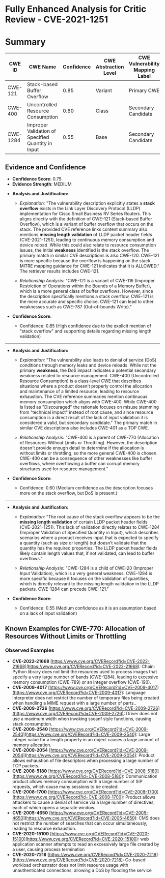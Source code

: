 # Fully Enhanced Analysis for Critic Review - CVE-2021-1251

# Summary
| CWE ID | CWE Name | Confidence | CWE Abstraction Level | CWE Vulnerability Mapping Label | CWE-Vulnerability Mapping Notes |
|---|---|---|---|---|---|
| CWE-121 | Stack-based Buffer Overflow | 0.85 | Variant |  Primary CWE | Allowed |
| CWE-400 | Uncontrolled Resource Consumption | 0.60 | Class | Secondary Candidate | Discouraged |
| CWE-1284 | Improper Validation of Specified Quantity in Input | 0.55 | Base | Secondary Candidate | Allowed |

## Evidence and Confidence

*   **Confidence Score:** 0.75
*   **Evidence Strength:** MEDIUM

- **Analysis and Justification:**  
  - *Explanation:* "The vulnerability description explicitly states a **stack overflow** exists in the Link Layer Discovery Protocol (LLDP) implementation for Cisco Small Business RV Series Routers. This aligns directly with the definition of CWE-121 (Stack-based Buffer Overflow), which is a variant of buffer overflow that occurs on the stack. The provided CVE reference links content summary also mentions **missing length validation** of LLDP packet header fields (CVE-2021-1251), leading to continuous memory consumption and device reload. While this could also relate to resource consumption issues, the initial **weakness** identified is the stack overflow. The primary match in similar CVE descriptions is also CWE-120. CWE-121 is more specific because the overflow is happening on the stack. MITRE mapping guidance for CWE-121 indicates that it is ALLOWED." The retriever results includes CWE-121.
  
  - *Relationship Analysis:* "CWE-121 is a variant of CWE-119 (Improper Restriction of Operations within the Bounds of a Memory Buffer), which is a more general class of buffer overflows. However, since the description specifically mentions a stack overflow, CWE-121 is the more accurate and specific choice. CWE-121 can lead to other weaknesses such as CWE-787 (Out-of-bounds Write)."

- **Confidence Score:**  
  - Confidence: 0.85 (High confidence due to the explicit mention of "stack overflow" and supporting details regarding missing length validation)

---
- **Analysis and Justification:**  
  - *Explanation:* "The vulnerability also leads to denial of service (DoS) conditions through memory leaks and device reloads. While not the primary **weakness**, the DoS impact indicates a potential secondary weakness related to resource management. CWE-400 (Uncontrolled Resource Consumption) is a class-level CWE that describes situations where a product doesn't properly control the allocation and maintenance of a limited resource, leading to resource exhaustion. The CVE reference summaries mention continuous memory consumption which aligns with CWE-400. While CWE-400 is listed as "Discouraged" the rationale focuses on misuse stemming from "technical impact" instead of root cause, and since resource consumption is a direct result of the lack of input validation it is considered a valid, but secondary candidate." The primary match in similar CVE descriptions also includes CWE-401 as a TOP CWE.

  - *Relationship Analysis:* "CWE-400 is a parent of CWE-770 (Allocation of Resources Without Limits or Throttling). However, the description doesn't provide enough detail to determine if the allocation is without limits or throttling, so the more general CWE-400 is chosen. CWE-400 can be a consequence of other weaknesses like buffer overflows, where overflowing a buffer can corrupt memory structures used for resource management."

- **Confidence Score:**  
  - Confidence: 0.60 (Medium confidence as the description focuses more on the stack overflow, but DoS is present.)
---

- **Analysis and Justification:**  
  - *Explanation:* "The root cause of the stack overflow appears to be the **missing length validation** of certain LLDP packet header fields (CVE-2021-1251). This lack of validation directly relates to CWE-1284 (Improper Validation of Specified Quantity in Input), which describes scenarios where a product receives input that is expected to specify a quantity (such as size or length) but doesn't validate that the quantity has the required properties. The LLDP packet header fields likely contain length values that, if not validated, can lead to buffer overflows."

  - *Relationship Analysis:* "CWE-1284 is a child of CWE-20 (Improper Input Validation), which is a very general weakness. CWE-1284 is more specific because it focuses on the validation of quantities, which is directly relevant to the missing length validation in the LLDP packets. CWE-1284 can precede CWE-121."

- **Confidence Score:**  
  - Confidence: 0.55 (Medium confidence as it is an assumption based on a lack of input validation)



## Known Examples for CWE-770: Allocation of Resources Without Limits or Throttling
### Observed Examples
- **CVE-2022-21668** [https://www.cve.org/CVERecord?id=CVE-2022-21668](https://www.cve.org/CVERecord?id=CVE-2022-21668): Chain: Python library does not limit the resources used to process images that specify a very large number of bands (CWE-1284), leading to excessive memory consumption (CWE-789) or an integer overflow (CWE-190).
- **CVE-2009-4017** [https://www.cve.org/CVERecord?id=CVE-2009-4017](https://www.cve.org/CVERecord?id=CVE-2009-4017): Language interpreter does not restrict the number of temporary files being created when handling a MIME request with a large number of parts..
- **CVE-2009-2726** [https://www.cve.org/CVERecord?id=CVE-2009-2726](https://www.cve.org/CVERecord?id=CVE-2009-2726): Driver does not use a maximum width when invoking sscanf style functions, causing stack consumption.
- **CVE-2009-2540** [https://www.cve.org/CVERecord?id=CVE-2009-2540](https://www.cve.org/CVERecord?id=CVE-2009-2540): Large integer value for a length property in an object causes a large amount of memory allocation.
- **CVE-2009-2054** [https://www.cve.org/CVERecord?id=CVE-2009-2054](https://www.cve.org/CVERecord?id=CVE-2009-2054): Product allows exhaustion of file descriptors when processing a large number of TCP packets.
- **CVE-2008-5180** [https://www.cve.org/CVERecord?id=CVE-2008-5180](https://www.cve.org/CVERecord?id=CVE-2008-5180): Communication product allows memory consumption with a large number of SIP requests, which cause many sessions to be created.
- **CVE-2008-1700** [https://www.cve.org/CVERecord?id=CVE-2008-1700](https://www.cve.org/CVERecord?id=CVE-2008-1700): Product allows attackers to cause a denial of service via a large number of directives, each of which opens a separate window.
- **CVE-2005-4650** [https://www.cve.org/CVERecord?id=CVE-2005-4650](https://www.cve.org/CVERecord?id=CVE-2005-4650): CMS does not restrict the number of searches that can occur simultaneously, leading to resource exhaustion.
- **CVE-2020-15100** [https://www.cve.org/CVERecord?id=CVE-2020-15100](https://www.cve.org/CVERecord?id=CVE-2020-15100): web application scanner attempts to read an excessively large file created by a user, causing process termination
- **CVE-2020-7218** [https://www.cve.org/CVERecord?id=CVE-2020-7218](https://www.cve.org/CVERecord?id=CVE-2020-7218): Go-based workload orchestrator does not limit resource usage with unauthenticated connections, allowing a DoS by flooding the service

